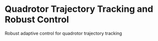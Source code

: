 # Quadrotor Trajectory Tracking and Robust Control
 Robust adaptive control for quadrotor trajectory tracking
